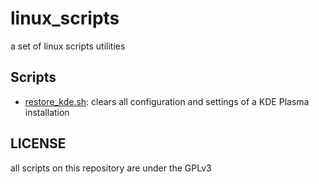 # linux_scripts
a set of linux scripts utilities

## Scripts
- [restore_kde.sh]("restore_kde.sh"): clears all configuration and settings of a KDE Plasma installation

## LICENSE
all scripts on this repository are under the GPLv3
